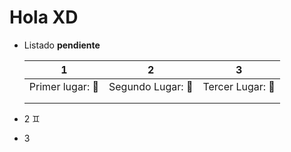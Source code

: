 # Hola XD

* Listado **pendiente**

  |                1                |                2                 |                3                |
  | :-----------------------------: | :------------------------------: | :-----------------------------: |
  | Primer lugar: :1st_place_medal: | Segundo Lugar: :2nd_place_medal: | Tercer Lugar: :3rd_place_medal: |
  |                                 |                                  |                                 |
  |                                 |                                  |                                 |

* 2 :gemini:

* 3